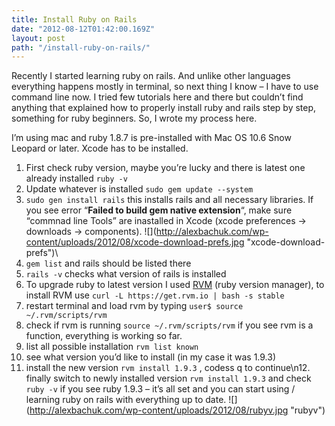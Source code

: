 ```yaml
---
title: Install Ruby on Rails
date: "2012-08-12T01:42:00.169Z"
layout: post
path: "/install-ruby-on-rails/"
---
```


Recently I started learning ruby on rails. And unlike other languages everything happens mostly in terminal, so next thing I know – I have to use command line now. I tried few tutorials here and there but couldn’t find anything that explained how to properly install ruby and rails step by step, something for ruby beginners. So, I wrote my process here.

I’m using mac and ruby 1.8.7 is pre-installed with Mac OS 10.6 Snow Leopard or later. Xcode has to be installed.

1. First check ruby version, maybe you’re lucky and there is latest one already installed `ruby -v`
2. Update whatever is installed `sudo gem update --system`
3. `sudo gen install rails` this installs rails and all necessary libraries. If you see error “**Failed to build gem native extension**“, make sure “commnad line Tools” are inastalled in Xcode (xcode preferences -> downloads -> components). ![](http://alexbachuk.com/wp-content/uploads/2012/08/xcode-download-prefs.jpg \"xcode-download-prefs\")\
4. `gem list` and rails should be listed there
5. `rails -v` checks what version of rails is installed
6. To upgrade ruby to latest version I used [RVM](https://rvm.io/) (ruby version manager), to install RVM use `curl -L https://get.rvm.io | bash -s stable`
7. restart terminal and load rvm by typing `user$ source ~/.rvm/scripts/rvm`
8. check if rvm is running `source ~/.rvm/scripts/rvm` if you see rvm is a function, everything is working so far.
9. list all possible installation `rvm list known`
10. see what version you’d like to install (in my case it was 1.9.3)
11. install the new version `rvm install 1.9.3` , codess q to continue\n12. finally switch to newly installed version `rvm install 1.9.3` and check `ruby -v` if you see ruby 1.9.3 – it’s all set and you can start using / learning ruby on rails with everything up to date. ![](http://alexbachuk.com/wp-content/uploads/2012/08/rubyv.jpg \"rubyv\")
